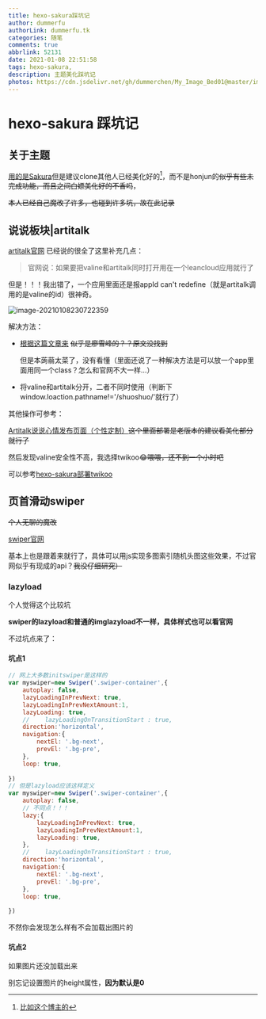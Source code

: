 ```yaml
---
title: hexo-sakura踩坑记
author: dummerfu
authorLink: dummerfu.tk
categories: 随笔
comments: true
abbrlink: 52131
date: 2021-01-08 22:51:58
tags: hexo-sakura,
description: 主题美化踩坑记
photos: https://cdn.jsdelivr.net/gh/dummerchen/My_Image_Bed01@master/img/20210105115956.jpg
---
```


# hexo-sakura 踩坑记

## 关于主题

[用的是Sakura](https://github.com/honjun/hexo-theme-sakura)但是建议clone其他人已经美化好的[^1]，而不是honjun的~~似乎有些未完成功能，而且之间白嫖美化好的不香吗~~，

~~本人已经自己魔改了许多，也碰到许多坑，故在此记录~~

## 说说板块|artitalk

[artitalk官网](https://artitalk.js.org/) 已经说的很全了这里补充几点：

> 官网说：如果要把valine和artitalk同时打开用在一个leancloud应用就行了

但是！！！我出错了，一个应用里面还是报appId can't redefine（就是artitalk调用的是valine的id）很神奇。

![image-20210108230722359](https://gitee.com/dummerchen/MY_IMAGE_BED/raw/master/20210108230722.png)



解决方法：

* [根据这篇文章来](https://www.yuque.com/amtoaer/aqeozr/uq7bsq) ~~似乎是廖雪峰的？？原文没找到~~ 

    但是本蒟蒻太菜了，没有看懂（里面还说了一种解决方法是可以放一个app里面用同一个class？怎么和官网不大一样…）

* 将valine和artitalk分开，二者不同时使用（判断下window.loaction.pathname!='/shuoshuo/'就行了）

其他操作可参考：

[Artitalk说说心情发布页面（个性定制）](https://blog.csdn.net/cungudafa/article/details/106224223)~~这个里面部署是老版本的建议看美化部分就行了~~





然后发现valine安全性不高，我选择twikoo😂~~喂喂，还不到一个小时吧~~



可以参考[hexo-sakura部署twikoo](https://dummerfu.top/p/64378.html)



[^ 1]: [比如这个博主的](https://cungudafa.gitee.io/)



## 页首滑动swiper



~~个人无聊的魔改~~

[swiper官网](https://www.swiper.com.cn/)

基本上也是跟着来就行了，具体可以用js实现多图索引随机头图这些效果，不过官网似乎有现成的api？~~我没仔细研究）~~

### lazyload

个人觉得这个比较坑

**swiper的lazyload和普通的imglazyload不一样，具体样式也可以看官网**

不过坑点来了：

#### 坑点1

```javascript
// 网上大多数initswiper是这样的
var myswiper=new Swiper('.swiper-container',{
    autoplay: false,                
    lazyLoadingInPrevNext: true,
    lazyLoadingInPrevNextAmount:1,
    lazyLoading: true,
    // 　　lazyLoadingOnTransitionStart : true,
    direction:'horizontal',
    navigation:{
        nextEl: '.bg-next',
        prevEl: '.bg-pre',
    },
    loop: true,
                    
})
// 但是lazyload应该这样定义
var myswiper=new Swiper('.swiper-container',{
    autoplay: false,
    // 不同点！！！                
    lazy:{
        lazyLoadingInPrevNext: true,
        lazyLoadingInPrevNextAmount:1,
        lazyLoading: true,
    },
    // 　　lazyLoadingOnTransitionStart : true,
    direction:'horizontal',
    navigation:{
        nextEl: '.bg-next',
        prevEl: '.bg-pre',
    },
    loop: true,
                    
})
```

不然你会发现怎么样有不会加载出图片的

#### 坑点2

如果图片还没加载出来

别忘记设置图片的height属性，**因为默认是0**

